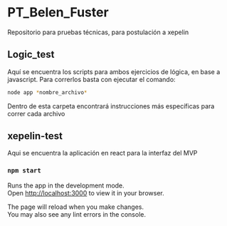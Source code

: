 # PT_Belen_Fuster
Repositorio para pruebas técnicas, para postulación a xepelin

## Logic_test
Aquí se encuentra los scripts para ambos ejercicios de lógica, en base a javascript. 
Para correrlos basta con ejecutar el comando:

```sh
node app *nombre_archivo*
```

Dentro de esta carpeta encontrará instrucciones más específicas para correr cada archivo

## xepelin-test
Aqui se encuentra la aplicación en react para la interfaz del MVP 

### `npm start`

Runs the app in the development mode.\
Open [http://localhost:3000](http://localhost:3000) to view it in your browser.

The page will reload when you make changes.\
You may also see any lint errors in the console.





